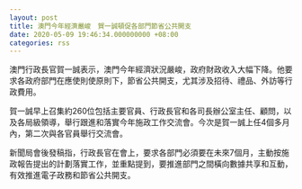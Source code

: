 ```yaml
---
layout: post
title: 澳門今年經濟嚴峻　賀一誠頓促各部門節省公共開支
date: 2020-05-09 19:46:34.000000000 +08:00
categories: rss
---
```


澳門行政長官賀一誠表示，澳門今年經濟狀況嚴峻，政府財政收入大幅下降。他要求各政府部門在應使則使原則下，節省公共開支，尤其涉及招待、禮品、外訪等行政費用。

賀一誠早上召集約260位包括主要官員、行政長官和各司長辦公室主任、顧問，以及各局級領導，舉行跟進和落實今年施政工作交流會。今次是賀一誠上任4個多月內，第二次與各官員舉行交流會。

新聞局會後發稿指，行政長官在會上，要求各部門必須要在未來7個月，主動按施政報告提出的計劃落實工作，並重點提到，要推進部門之間橫向數據共享和互動，有效推進電子政務和節省公共開支。
